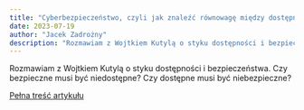 ```yaml
---
title: "Cyberbezpieczeństwo, czyli jak znaleźć równowagę między dostępnością i bezpieczeństwem w sieci"
date: 2023-07-19
author: "Jacek Zadrożny"
description: "Rozmawiam z Wojtkiem Kutylą o styku dostępności i bezpieczeństwa. Czy bezpieczne musi być niedostępne? Czy dostępne musi być niebezpieczne?"
---
```


Rozmawiam z Wojtkiem Kutylą o styku dostępności i bezpieczeństwa. Czy bezpieczne musi być niedostępne? Czy dostępne musi być niebezpieczne?

[Pełna treść artykułu](https://dostepnik.substack.com/p/cyberbezpieczenstwo-czyli-jak-znalezc)
